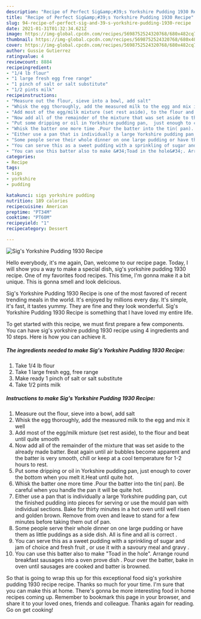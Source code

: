 ```yaml
---
description: "Recipe of Perfect Sig&amp;#39;s Yorkshire Pudding 1930 Recipe"
title: "Recipe of Perfect Sig&amp;#39;s Yorkshire Pudding 1930 Recipe"
slug: 94-recipe-of-perfect-sig-and-39-s-yorkshire-pudding-1930-recipe
date: 2021-01-31T01:32:34.621Z
image: https://img-global.cpcdn.com/recipes/5698752524320768/680x482cq70/sigs-yorkshire-pudding-1930-recipe-recipe-main-photo.jpg
thumbnail: https://img-global.cpcdn.com/recipes/5698752524320768/680x482cq70/sigs-yorkshire-pudding-1930-recipe-recipe-main-photo.jpg
cover: https://img-global.cpcdn.com/recipes/5698752524320768/680x482cq70/sigs-yorkshire-pudding-1930-recipe-recipe-main-photo.jpg
author: Gussie Gutierrez
ratingvalue: 4
reviewcount: 8884
recipeingredient:
- "1/4 lb flour"
- "1 large fresh egg free range"
- "1 pinch of salt or salt substitute"
- "1/2 pints milk"
recipeinstructions:
- "Measure out the flour, sieve into a bowl, add salt"
- "Whisk the egg thoroughly, add the measured milk to the egg and mix it well"
- "Add most of the egg/milk mixture (set rest aside), to the flour and beat until quite smooth"
- "Now add all of the remainder of the mixture that was set aside to the already made batter. Beat again until air bubbles become apparent and the batter is very smooth, chill or keep at a cool temperature for 1-2 hours to rest."
- "Put some dripping or oil in Yorkshire pudding pan,  just enough to cover the bottom when you melt it.Heat until quite hot."
- "Whisk the batter one more time .Pour the batter into the tin( pan). Be careful when you handle the pan it will be quite hot."
- "Either use a pan that is individually a large Yorkshire pudding pan, cut the finished pudding into pieces for serving  or use the mould pan with individual sections. Bake for thirty minutes in a hot oven until well risen and golden brown. Remove from oven and leave to stand for a few minutes before taking them out of pan."
- "Some people serve their whole dinner on one large pudding or have them as little puddings as a side dish. All is fine and all is correct ."
- "You can serve this as a sweet pudding with a sprinkling of sugar and jam of choice and fresh fruit , or use it with a savoury meal and gravy ."
- "You can use this batter also to make &#34;Toad in the hole&#34;. Arrange round  breakfast sausages into a oven prove dish . Pour over the batter, bake in oven until sausages are cooked and batter is browned."
categories:
- Recipe
tags:
- sigs
- yorkshire
- pudding

katakunci: sigs yorkshire pudding 
nutrition: 189 calories
recipecuisine: American
preptime: "PT34M"
cooktime: "PT60M"
recipeyield: "1"
recipecategory: Dessert

---
```



![Sig&#39;s Yorkshire Pudding 1930 Recipe](https://img-global.cpcdn.com/recipes/5698752524320768/680x482cq70/sigs-yorkshire-pudding-1930-recipe-recipe-main-photo.jpg)

Hello everybody, it's me again, Dan, welcome to our recipe page. Today, I will show you a way to make a special dish, sig&#39;s yorkshire pudding 1930 recipe. One of my favorites food recipes. This time, I'm gonna make it a bit unique. This is gonna smell and look delicious.

Sig&#39;s Yorkshire Pudding 1930 Recipe is one of the most favored of recent trending meals in the world. It's enjoyed by millions every day. It's simple, it's fast, it tastes yummy. They are fine and they look wonderful. Sig&#39;s Yorkshire Pudding 1930 Recipe is something that I have loved my entire life.




To get started with this recipe, we must first prepare a few components. You can have sig&#39;s yorkshire pudding 1930 recipe using 4 ingredients and 10 steps. Here is how you can achieve it.

<!--inarticleads1-->

##### The ingredients needed to make Sig&#39;s Yorkshire Pudding 1930 Recipe:

1. Take 1/4 lb flour
1. Take 1 large fresh egg, free range
1. Make ready 1 pinch of salt or salt substitute
1. Take 1/2 pints milk




<!--inarticleads2-->

##### Instructions to make Sig&#39;s Yorkshire Pudding 1930 Recipe:

1. Measure out the flour, sieve into a bowl, add salt
1. Whisk the egg thoroughly, add the measured milk to the egg and mix it well
1. Add most of the egg/milk mixture (set rest aside), to the flour and beat until quite smooth
1. Now add all of the remainder of the mixture that was set aside to the already made batter. Beat again until air bubbles become apparent and the batter is very smooth, chill or keep at a cool temperature for 1-2 hours to rest.
1. Put some dripping or oil in Yorkshire pudding pan,  just enough to cover the bottom when you melt it.Heat until quite hot.
1. Whisk the batter one more time .Pour the batter into the tin( pan). Be careful when you handle the pan it will be quite hot.
1. Either use a pan that is individually a large Yorkshire pudding pan, cut the finished pudding into pieces for serving  or use the mould pan with individual sections. Bake for thirty minutes in a hot oven until well risen and golden brown. Remove from oven and leave to stand for a few minutes before taking them out of pan.
1. Some people serve their whole dinner on one large pudding or have them as little puddings as a side dish. All is fine and all is correct .
1. You can serve this as a sweet pudding with a sprinkling of sugar and jam of choice and fresh fruit , or use it with a savoury meal and gravy .
1. You can use this batter also to make &#34;Toad in the hole&#34;. Arrange round  breakfast sausages into a oven prove dish . Pour over the batter, bake in oven until sausages are cooked and batter is browned.




So that is going to wrap this up for this exceptional food sig&#39;s yorkshire pudding 1930 recipe recipe. Thanks so much for your time. I'm sure that you can make this at home. There's gonna be more interesting food in home recipes coming up. Remember to bookmark this page in your browser, and share it to your loved ones, friends and colleague. Thanks again for reading. Go on get cooking!
